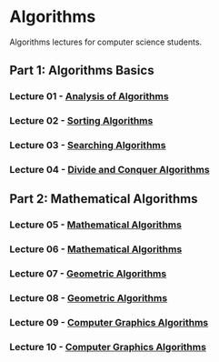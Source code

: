 # Algorithms
Algorithms lectures for computer science students.

## Part 1: Algorithms Basics

### Lecture 01 - [Analysis of Algorithms]()
### Lecture 02 - [Sorting Algorithms]()
### Lecture 03 - [Searching Algorithms]()
### Lecture 04 - [Divide and Conquer Algorithms]()

## Part 2: Mathematical Algorithms

### Lecture 05 - [Mathematical Algorithms]()
### Lecture 06 - [Mathematical Algorithms]()
### Lecture 07 - [Geometric Algorithms]()
### Lecture 08 - [Geometric Algorithms]()
### Lecture 09 - [Computer Graphics Algorithms]()
### Lecture 10 - [Computer Graphics Algorithms]()

